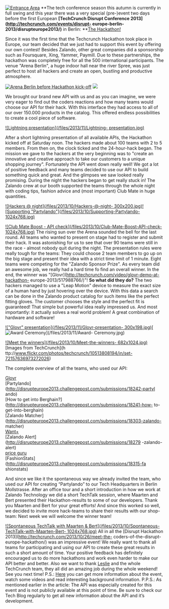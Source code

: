 [![Entrance
Area](/files/2013/10/DSCN0131-300x225.jpg)](/files/2013/10/DSCN0131.jpg) **The
tech conference season this autumn is currently in full swing and this year
there was a very special (pre-)event two days before the first European
**[TechCrunch Disrupt Conference 2013](http://techcrunch.com/events/disrupt-
europe-berlin-2013/disrupteurope2013/)** in Berlin: **[The
Hackathon!](http://techcrunch.com/events/disrupt-europe-berlin-hackathon/)

Since it was the first time that the Techcrunch Hackathon took place in
Europe, our team decided that we just had to support this event by offering
our own contest! Besides Zalando, other great companies did a sponsorship such
as Foursquare, Xing, Yammer, Paymill. Due to these partnerships, the hackathon
was completely free for all the 500 international participants. The venue
"Arena Berlin", a huge indoor hall near the river Spree, was just perfect to
host all hackers and create an open, bustling and productive atmosphere.

  <!-- TEASER_END -->

[![Arena Berlin before Hackathon kick-off](/files/2013/10/Arena-Berlin-before-Hackathon-kick-off-300x225.jpg)](/files/2013/10/Arena-Berlin-before-Hackathon-kick-off.jpg)
[![](/files/2013/10/Zalando-Booth-at-the-Hackathon.jpg)](/files/2013/10/Zalando-Booth-at-the-Hackathon.jpg)

We brought our brand new API with us and as you can imagine, we were very
eager to find out the coders reactions and how many teams would choose our API
for their hack. With this interface they had access to all of our over 150.000
products in the catalog. This offered endless possibilities to create a cool
piece of software.

[![Lightning presentation](/files/2013/11/Lightning-
presentation.jpg)](/files/2013/11/Lightning-presentation.jpg)

After a short
lightning presentation of all available APIs, the Hackathon kicked off at
Saturday noon. The hackers made about 100 teams with 2 to 5 members. From then
on, the clock ticked and the 24-hour-hack began. The mission we gave to the
hackers at the very beginning was to "create an innovative and creative
approach to take our customers to a unique shopping journey". Fortunately the
API went down really well! We got a lot of positive feedback and many teams
decided to use our API to build something quick and great. And the glimpses we
saw looked really promising. During the night the hackers began to get really
stuck in! The Zalando crew at our booth supported the teams through the whole
night with coding tips, fashion advice and (most important) Club Mate in huge
quantities.

[![Hackers @ night](/files/2013/10/Hackers-@-night-
300x200.jpg)](/files/2013/10/Hackers-@-night.jpg)[![Supporting
"Partylando"](/files/2013/10/Supporting-Partylando-
1024x768.jpg)](/files/2013/10/Supporting-Partylando.jpg)

[![Club Mate Boost - API check](/files/2013/10/Club-Mate-Boost-API-check-
1024x768.jpg)](/files/2013/10/Club-Mate-Boost-API-check.jpg) The rising sun
over the Arena sounded the bell for the last round. All teams who wanted to
present on stage had to register and submit their hack. It was astonishing for
us to see that over 90 teams were still in the race - almost nobody quit
during the night. The presentation rules were really tough for the teams: They
could choose 2 team members to go up on the big stage and present their idea
with a strict time limit of 1 minute. Eight teams were competing for the
"Zalando Sponsor Prize". As every team did an awesome job, we really had a
hard time fo find an overall winner. In the end, the winner was
"[Glovr](http://techcrunch.com/video/glovr-demo-at-hackathon-
europe-2013/517988766/)"! **So what did they do?** The two hackers managed to
use a "Leap Motion" device to measure the exact size of a human hand by just
hovering over the device. With this data a search can be done in the Zalando
product catalog for such items like the perfect fitting gloves. The customer
chooses the style and the perfect fit is guaranteed! That simple but powerful
idea really impressed us. And most importantly: it actually solves a real
world problem! A great combination of hardware and software!

[!["Glovr" presentation](/files/2013/11/Glovr-presentation-
300x198.jpg)](/files/2013/11/Glovr-presentation.jpg)[![Award
Ceremony](/files/2013/11/Award-Ceremony-300x225.jpg)](/files/2013/11/Award-
Ceremony.jpg)

[![Meet the winners](/files/2013/10/Meet-the-winners-
682x1024.jpg)](/files/2013/10/Meet-the-winners.jpg) [Images from TechCrunch](h
ttp://www.flickr.com/photos/techcrunch/10513808194/in/set-72157636973272026)

The complete overview of all the teams, who used our API:

[Glovr](http://disrupteurope2013.challengepost.com/submissions/18264-glovr)<br>
[Partylando](http://disrupteurope2013.challengepost.com/submissions/18242-partyl
ando)<br>
[How to get into Berghain?](http://disrupteurope2013.challengepost.com/submissions/18241-how-
to-get-into-berghain)<br>
[Zalando Matcher](http://disrupteurope2013.challengepost.com/submissions/18303-zalando-
matcher)<br>
[Want+](http://disrupteurope2013.challengepost.com/submissions/18307-want)<br>
[Zalando Alert](http://disrupteurope2013.challengepost.com/submissions/18279
-zalando-alert)<br>
[price guru](http://disrupteurope2013.challengepost.com/submissions/18263-price-guru)<br>
[FashionStats](http://disrupteurope2013.challengepost.com/submissions/18315-fa
shionstats)

And since we like it the spontaneous way we already invited the
team, who used our API for creating “Partylando” to our Tech Headquarters in
Berlin Mollstrasse. After an office tour and a short introduction in how we
work at Zalando Technology we did a short TechTalk session, where Maarten and
Bert presented their Hackathon-results to some of our developers. Thank you
Maarten and Bert for your great efforts! And since this worked so well, we
decided to invite more hack-teams to share their results with our shop-team:
Next week we will welcome the winner team!

[![Spontaneous TechTalk with
Maarten & Bert](/files/2013/10/Spontaneous-TechTalk-with-Maarten-Bert-
1024x768.jpg)](/files/2013/10/Spontaneous-TechTalk-with-Maarten-Bert.jpg) All
in all the [Disrupt Hackathon 2013](http://techcrunch.com/2013/10/26/meet-the-
coders-of-the-disrupt-europe-hackathon/) was an impressive event! We really
want to thank all teams for participating and using our API to create these
great results in such a short amount of time. Your positive feedback has
definitely encouraged us to do more hackathons and work even harder to make
our API better and better. Also we want to thank
[Leslie](https://twitter.com/LSH) and the whole TechCrunch team, they all did
an amazing job during the whole weekend! See you next time! P.S.:
[Here](http://techcrunch.com/events/disrupt-europe-berlin-hackathon/) you can
get more information about the event, watch some videos and read interesting
background information. P.P.S.: As mentioned earlier in the article: The API
was especially created for this event and is not publicly available at this
point of time. Be sure to check our Tech Blog regularly to get all new
information about the API and it’s development.

